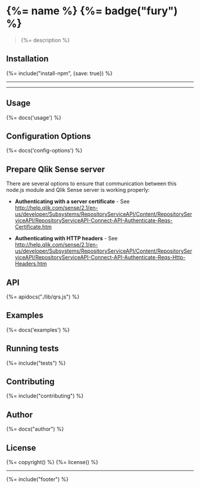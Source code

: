 # {%= name %} {%= badge("fury") %}
> {%= description %}

## Installation
{%= include("install-npm", {save: true}) %}

---

<!-- toc -->

---

## Usage
{%= docs('usage') %}

## Configuration Options
{%= docs('config-options') %}

## Prepare Qlik Sense server
There are several options to ensure that communication between this node.js module and Qlik Sense server is working properly:

* **Authenticating with a server certificate** - See http://help.qlik.com/sense/2.1/en-us/developer/Subsystems/RepositoryServiceAPI/Content/RepositoryServiceAPI/RepositoryServiceAPI-Connect-API-Authenticate-Reqs-Certificate.htm

* **Authenticating with HTTP headers** - See http://help.qlik.com/sense/2.1/en-us/developer/Subsystems/RepositoryServiceAPI/Content/RepositoryServiceAPI/RepositoryServiceAPI-Connect-API-Authenticate-Reqs-Http-Headers.htm

## API
{%= apidocs("./lib/qrs.js") %}

## Examples
{%= docs('examples') %}

## Running tests
{%= include("tests") %}

## Contributing
{%= include("contributing") %}

## Author
{%= docs("author") %}

## License
{%= copyright() %}
{%= license() %}

***
{%= include("footer") %}
